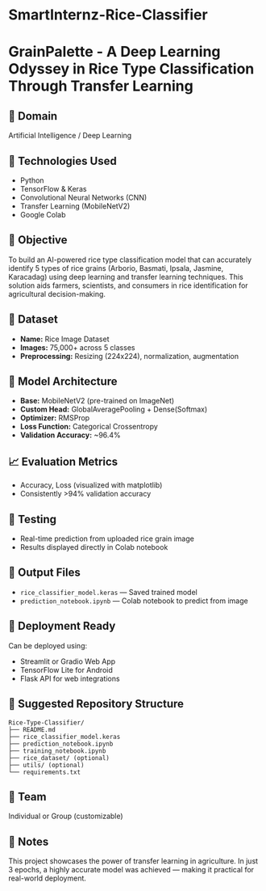 # SmartInternz-Rice-Classifier


# GrainPalette - A Deep Learning Odyssey in Rice Type Classification Through Transfer Learning

## 🌾 Domain
Artificial Intelligence / Deep Learning

## 🔧 Technologies Used
- Python
- TensorFlow & Keras
- Convolutional Neural Networks (CNN)
- Transfer Learning (MobileNetV2)
- Google Colab

## 🎯 Objective
To build an AI-powered rice type classification model that can accurately identify 5 types of rice grains (Arborio, Basmati, Ipsala, Jasmine, Karacadag) using deep learning and transfer learning techniques. This solution aids farmers, scientists, and consumers in rice identification for agricultural decision-making.

## 📂 Dataset
- **Name:** Rice Image Dataset
- **Images:** 75,000+ across 5 classes
- **Preprocessing:** Resizing (224x224), normalization, augmentation

## 🧠 Model Architecture
- **Base:** MobileNetV2 (pre-trained on ImageNet)
- **Custom Head:** GlobalAveragePooling + Dense(Softmax)
- **Optimizer:** RMSProp
- **Loss Function:** Categorical Crossentropy
- **Validation Accuracy:** ~96.4%

## 📈 Evaluation Metrics
- Accuracy, Loss (visualized with matplotlib)
- Consistently >94% validation accuracy

## 🧪 Testing
- Real-time prediction from uploaded rice grain image
- Results displayed directly in Colab notebook

## 💾 Output Files
- `rice_classifier_model.keras` — Saved trained model
- `prediction_notebook.ipynb` — Colab notebook to predict from image

## 🚀 Deployment Ready
Can be deployed using:
- Streamlit or Gradio Web App
- TensorFlow Lite for Android
- Flask API for web integrations

## 📁 Suggested Repository Structure
```
Rice-Type-Classifier/
├── README.md
├── rice_classifier_model.keras
├── prediction_notebook.ipynb
├── training_notebook.ipynb
├── rice_dataset/ (optional)
├── utils/ (optional)
└── requirements.txt
```

## 👥 Team
Individual or Group (customizable)

## 📝 Notes
This project showcases the power of transfer learning in agriculture. In just 3 epochs, a highly accurate model was achieved — making it practical for real-world deployment.
